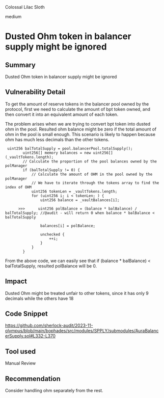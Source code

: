 Colossal Lilac Sloth

medium

# Dusted Ohm token in balancer supply might be ignored

## Summary
Dusted Ohm token in balancer supply might be ignored
## Vulnerability Detail
To get the amount of reserve tokens in the balancer pool owned by the protocol, first we need to calculate the amount of bpt token owned, and then convert it into an equivalent amount of each token.

The problem arises when we are trying to convert bpt token into dusted ohm in the pool. Resulted ohm balance might be zero if the total amount of ohm in the pool is small enough. This scenario is likely to happen because ohm has much less decimals than the other tokens.
```solidity
 uint256 balTotalSupply = pool.balancerPool.totalSupply();
        uint256[] memory balances = new uint256[](_vaultTokens.length);
        // Calculate the proportion of the pool balances owned by the polManager
        if (balTotalSupply != 0) {
            // Calculate the amount of OHM in the pool owned by the polManager
            // We have to iterate through the tokens array to find the index of OHM
            uint256 tokenLen = _vaultTokens.length;
            for (uint256 i; i < tokenLen; ) {
                uint256 balance = _vaultBalances[i];
                
      >>>      uint256 polBalance = (balance * balBalance) / balTotalSupply; //@audit - will return 0 when balance * balBalance < balTotalSupply

                balances[i] = polBalance;

                unchecked {
                    ++i;
                }
            }
        }
```
From the above code, we can easily see that if (balance * balBalance) < balTotalSupply, resulted polBalance will be 0. 
## Impact
Dusted Ohm might be treated unfair to other tokens, since it has only 9 decimals while the others have 18
## Code Snippet
https://github.com/sherlock-audit/2023-11-olympus/blob/main/bophades/src/modules/SPPLY/submodules/AuraBalancerSupply.sol#L332-L370
## Tool used

Manual Review

## Recommendation
Consider handling ohm separately from the rest.